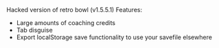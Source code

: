 Hacked version of retro bowl (v1.5.5.1)
Features:
- Large amounts of coaching credits
- Tab disguise
- Export localStorage save functionality to use your savefile elsewhere
